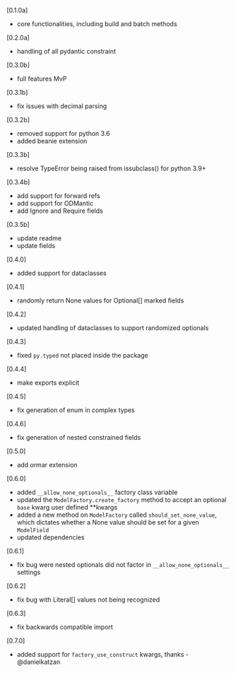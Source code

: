 [0.1.0a]

- core functionalities, including build and batch methods

[0.2.0a]

- handling of all pydantic constraint

[0.3.0b]

- full features MvP

[0.3.1b]

- fix issues with decimal parsing

[0.3.2b]

- removed support for python 3.6
- added beanie extension

[0.3.3b]

- resolve TypeError being raised from issubclass() for python 3.9+

[0.3.4b]

- add support for forward refs
- add support for ODMantic
- add Ignore and Require fields

[0.3.5b]

- update readme
- update fields

[0.4.0]

- added support for dataclasses

[0.4.1]

- randomly return None values for Optional[] marked fields

[0.4.2]

- updated handling of dataclasses to support randomized optionals

[0.4.3]

- fixed `py.typed` not placed inside the package

[0.4.4]

- make exports explicit

[0.4.5]

- fix generation of enum in complex types

[0.4.6]

- fix generation of nested constrained fields

[0.5.0]

- add ormar extension


[0.6.0]

- added `__allow_none_optionals__` factory class variable
- updated the `ModelFactory.create_factory` method to accept an optional `base` kwarg user defined **kwargs
- added a new method on `ModelFactory` called `should_set_none_value`, which dictates whether a None value should be set for a given `ModelField`
- updated dependencies


[0.6.1]

- fix bug were nested optionals did not factor in `__allow_none_optionals__` settings


[0.6.2]

- fix bug with Literal[] values not being recognized


[0.6.3]

- fix backwards compatible import


[0.7.0]

- added support for `factory_use_construct` kwargs, thanks - @danielkatzan
